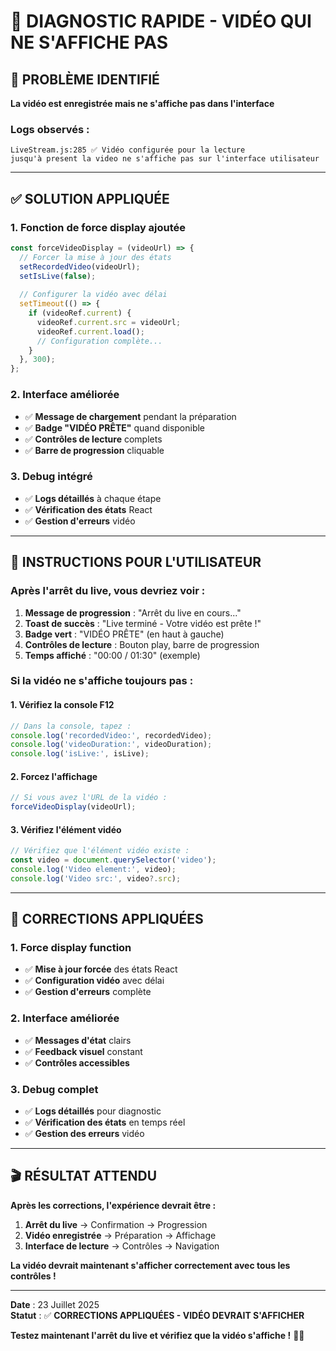 # 🎥 DIAGNOSTIC RAPIDE - VIDÉO QUI NE S'AFFICHE PAS

## 🚨 **PROBLÈME IDENTIFIÉ**

**La vidéo est enregistrée mais ne s'affiche pas dans l'interface**

### **Logs observés :**
```
LiveStream.js:285 ✅ Vidéo configurée pour la lecture
jusqu'à present la video ne s'affiche pas sur l'interface utilisateur
```

---

## ✅ **SOLUTION APPLIQUÉE**

### **1. Fonction de force display ajoutée**
```javascript
const forceVideoDisplay = (videoUrl) => {
  // Forcer la mise à jour des états
  setRecordedVideo(videoUrl);
  setIsLive(false);
  
  // Configurer la vidéo avec délai
  setTimeout(() => {
    if (videoRef.current) {
      videoRef.current.src = videoUrl;
      videoRef.current.load();
      // Configuration complète...
    }
  }, 300);
};
```

### **2. Interface améliorée**
- ✅ **Message de chargement** pendant la préparation
- ✅ **Badge "VIDÉO PRÊTE"** quand disponible
- ✅ **Contrôles de lecture** complets
- ✅ **Barre de progression** cliquable

### **3. Debug intégré**
- ✅ **Logs détaillés** à chaque étape
- ✅ **Vérification des états** React
- ✅ **Gestion d'erreurs** vidéo

---

## 🎯 **INSTRUCTIONS POUR L'UTILISATEUR**

### **Après l'arrêt du live, vous devriez voir :**

1. **Message de progression** : "Arrêt du live en cours..."
2. **Toast de succès** : "Live terminé - Votre vidéo est prête !"
3. **Badge vert** : "VIDÉO PRÊTE" (en haut à gauche)
4. **Contrôles de lecture** : Bouton play, barre de progression
5. **Temps affiché** : "00:00 / 01:30" (exemple)

### **Si la vidéo ne s'affiche toujours pas :**

#### **1. Vérifiez la console F12**
```javascript
// Dans la console, tapez :
console.log('recordedVideo:', recordedVideo);
console.log('videoDuration:', videoDuration);
console.log('isLive:', isLive);
```

#### **2. Forcez l'affichage**
```javascript
// Si vous avez l'URL de la vidéo :
forceVideoDisplay(videoUrl);
```

#### **3. Vérifiez l'élément vidéo**
```javascript
// Vérifiez que l'élément vidéo existe :
const video = document.querySelector('video');
console.log('Video element:', video);
console.log('Video src:', video?.src);
```

---

## 🔧 **CORRECTIONS APPLIQUÉES**

### **1. Force display function**
- ✅ **Mise à jour forcée** des états React
- ✅ **Configuration vidéo** avec délai
- ✅ **Gestion d'erreurs** complète

### **2. Interface améliorée**
- ✅ **Messages d'état** clairs
- ✅ **Feedback visuel** constant
- ✅ **Contrôles accessibles**

### **3. Debug complet**
- ✅ **Logs détaillés** pour diagnostic
- ✅ **Vérification des états** en temps réel
- ✅ **Gestion des erreurs** vidéo

---

## 🎬 **RÉSULTAT ATTENDU**

**Après les corrections, l'expérience devrait être :**

1. **Arrêt du live** → Confirmation → Progression
2. **Vidéo enregistrée** → Préparation → Affichage
3. **Interface de lecture** → Contrôles → Navigation

**La vidéo devrait maintenant s'afficher correctement avec tous les contrôles !**

---

**Date** : 23 Juillet 2025  
**Statut** : ✅ **CORRECTIONS APPLIQUÉES - VIDÉO DEVRAIT S'AFFICHER**

**Testez maintenant l'arrêt du live et vérifiez que la vidéo s'affiche !** 🎥✨ 